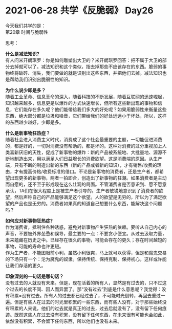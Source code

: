 # 2021-06-28 共学《反脆弱》 Day26
今天我们共学的是：  
第20章 时间与脆弱性
 
思考：

**什么是减法知识?**  
有人问米开朗琪罗：你是如何雕塑出大卫的？米开朗琪罗回答：把不属于大卫的部分去掉就可以了。减法知识和这个类似，指去掉那些不应该存在的东西。脆弱的事物终将破碎、消失，我们要做的就是识别出这些东西，并把他们去掉。减法知识也是帮助我们识别出脆弱性的知识。

**为什么说少即是多？**  
随着工业革命、信息革命的深入，随着科技的不断发展，随着互联网的迅速崛起，知识越来越多，信息更是以爆炸的方式快速增长，但所有这些新出现的事物和信息，它们能存在多久呢？他们能带给我们多大的好处呢？如果用脆弱性来衡量这些东西，绝大部分都是垃圾和噪音，它们带给我们的好处远远小于坏处，所以，这样的东西越少越好，少即是多。

**什么是新事物狂热症？**  
随着社会进入消费主义时代，消费成了这个社会最重要的主题，一切能促进消费的，都是好的，一切对消费没有帮助的，都是坏的。这种对消费的过分重视加上人类喜新厌旧的天性，促成了新事物的爆炸：新的产品被系统地、大批量地、源源不断地制造出来，用以满足人们日益增长的消费欲望。这是消费端的原因。从生产端，只有不断的制造出新的东西（新的产品或者新的知识），才有销售/收费的理由，才有提高价格/收费标准的借口。不论是新事物的消费者，还是生产者，都希望出现更多的新事物，两者一拍即合，创造出了新事物的狂潮。如果消费者是主动而自愿的，还不至于形成现在这么壮观的局面。不管消费者是否意识到、愿不愿意承认，TA们在很大程度上是被生产者引导的。生产者敏锐地意识到了消费者的欲望，然后声称自己的产品能够满足这个欲望。人的欲望是无穷的，所以为了满足欲望的产品也是无穷的。消费者如果真的知道自己想要什么东西，能解决这个问题吗？

**如何应对新事物狂热症?**  
作为消费者，抵制住各种诱惑，避免对新事物产生狂热的依赖。要听从自己内心的声音，不要被外界怂恿和误导，最主要的一点：不要贪小便宜。从过去汲取力量，未来蕴藏在历史之中。已经存在很久的事物，可能会存在的更久；存在时间越短的事物，可能的寿命也许更短。  
作为生产者，不能图眼前小利，虽然小利很爽，马上就可以获得，但是和魔鬼交易的下场只有一个：沦为魔鬼的奴隶。保持传统、保持克制、保持初心，这样或许能让我们存活的更久。

**印象深刻的⼀句话是哪句话？**  
没有过去的人就没有未来。但是，现在活着的所有人，显然是有过去的，只不过这个过去的长度不同、因人而异罢了。那“没有过去”到底是什么意思呢？我觉得：没有积累=没有过去。所有人的过去都已经过去了，不可能时光倒转，再回去重过一遍。但是有些人在过去的时光里积累的一些东西，而有些人没有，对于那些始终没有积累的人来说，他们的过去就是真正的过去，过去后就没有了，没有留下任何痕迹。既然这些人在过去没有积累，没有留下任何东西，在未来很有可能也会如此，依然没有积累，不会留下任何东西，所以他们也没有未来。


